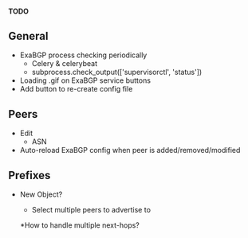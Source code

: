 #### TODO

## General
* ExaBGP process checking periodically
	* Celery & celerybeat
	* subprocess.check_output(['supervisorctl', 'status'])
* Loading .gif on ExaBGP service buttons
* Add button to re-create config file

## Peers
* Edit
	* ASN
* Auto-reload ExaBGP config when peer is added/removed/modified

## Prefixes
* New Object?
	* Select multiple peers to advertise to

	*How to handle multiple next-hops? 
